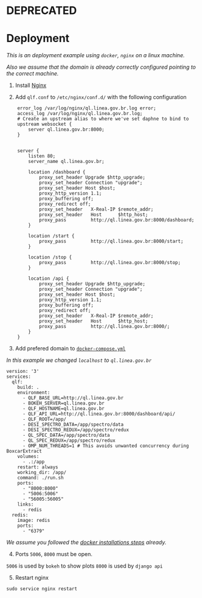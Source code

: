 # DEPRECATED

# Deployment

_This is an deployment example using `docker`, `nginx` on a linux machine._

_Also we assume that the domain is already correctly configured pointing to the correct machine._

1. Install [Nginx](https://www.nginx.com/resources/wiki/start/topics/tutorials/install/)

2. Add `qlf.conf` to `/etc/nginx/conf.d/` with the following configuration

```
    error_log /var/log/nginx/ql.linea.gov.br.log error;
    access_log /var/log/nginx/ql.linea.gov.br.log;
    # Create an upstream alias to where we've set daphne to bind to
    upstream websocket {
        server ql.linea.gov.br:8000;
    }


    server {
        listen 80;
        server_name ql.linea.gov.br;

        location /dashboard {
            proxy_set_header Upgrade $http_upgrade;
            proxy_set_header Connection "upgrade";
            proxy_set_header Host $host;
            proxy_http_version 1.1;
            proxy_buffering off;
            proxy_redirect off;
            proxy_set_header   X-Real-IP $remote_addr;
            proxy_set_header   Host      $http_host;
            proxy_pass         http://ql.linea.gov.br:8000/dashboard;
        }

        location /start {
            proxy_pass         http://ql.linea.gov.br:8000/start;
        }

        location /stop {
            proxy_pass         http://ql.linea.gov.br:8000/stop;
        }

        location /api {
            proxy_set_header Upgrade $http_upgrade;
            proxy_set_header Connection "upgrade";
            proxy_set_header Host $host;
            proxy_http_version 1.1;
            proxy_buffering off;
            proxy_redirect off;
            proxy_set_header   X-Real-IP $remote_addr;
            proxy_set_header   Host      $http_host;
            proxy_pass         http://ql.linea.gov.br:8000/;
        }
    }
```

3. Add prefered domain to [`docker-compose.yml`](https://github.com/desihub/qlf/blob/master/docker-compose.yml)

_In this example we changed `localhost` to `ql.linea.gov.br`_

```
version: '3'
services:
  qlf:
    build: .
    environment:
      - QLF_BASE_URL=http://ql.linea.gov.br
      - BOKEH_SERVER=ql.linea.gov.br
      - QLF_HOSTNAME=ql.linea.gov.br
      - QLF_API_URL=http://ql.linea.gov.br:8000/dashboard/api/
      - QLF_ROOT=/app/
      - DESI_SPECTRO_DATA=/app/spectro/data
      - DESI_SPECTRO_REDUX=/app/spectro/redux
      - QL_SPEC_DATA=/app/spectro/data
      - QL_SPEC_REDUX=/app/spectro/redux
      - OMP_NUM_THREADS=1 # This avoids unwanted concurrency during BoxcarExtract
    volumes:
      - .:/app
    restart: always
    working_dir: /app/
    command: ./run.sh
    ports:
      - "8000:8000"
      - "5006:5006"
      - "56005:56005"
    links:
      - redis
  redis:
    image: redis
    ports:
      - "6379"
```

_We assume you followed the [docker installations steps](https://github.com/desihub/qlf/blob/master/DOCKER.md) already._

4. Ports `5006`, `8000` must be open.

`5006` is used by `bokeh` to show plots
`8000` is used by `django api`

5. Restart nginx

`sudo service nginx restart`
